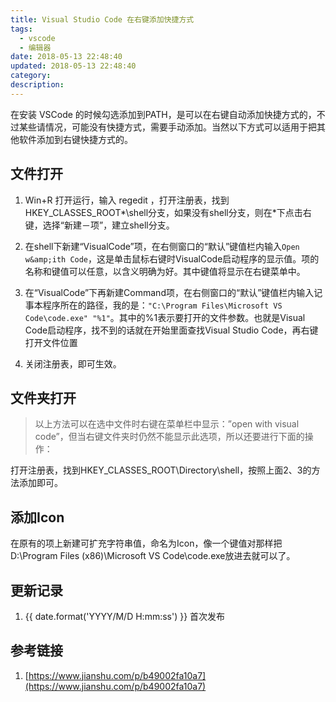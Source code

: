 ```yaml
---
title: Visual Studio Code 在右键添加快捷方式
tags:
  - vscode
  - 编辑器
date: 2018-05-13 22:48:40
updated: 2018-05-13 22:48:40
category:
description:
---
```


在安装 VSCode 的时候勾选添加到PATH，是可以在右键自动添加快捷方式的，不过某些请情况，可能没有快捷方式，需要手动添加。当然以下方式可以适用于把其他软件添加到右键快捷方式的。

<!-- more -->

## 文件打开

1.  Win+R 打开运行，输入 regedit ，打开注册表，找到HKEY_CLASSES_ROOT&#42;\shell分支，如果没有shell分支，则在*下点击右键，选择“新建－项”，建立shell分支。</p>

2.  在shell下新建“VisualCode”项，在右侧窗口的“默认”键值栏内输入`Open w&amp;ith Code`，这是单击鼠标右键时VisualCode启动程序的显示值。项的名称和键值可以任意，以含义明确为好。其中键值将显示在右键菜单中。

3.  在“VisualCode”下再新建Command项，在右侧窗口的“默认”键值栏内输入记事本程序所在的路径，我的是：`"C:\Program Files\Microsoft VS Code\code.exe" "%1"`。其中的%1表示要打开的文件参数。也就是Visual Code启动程序，找不到的话就在开始里面查找Visual Studio Code，再右键打开文件位置

4.  关闭注册表，即可生效。

## 文件夹打开

> 以上方法可以在选中文件时右键在菜单栏中显示：&#8221;open with visual code&#8221;，但当右键文件夹时仍然不能显示此选项，所以还要进行下面的操作：

打开注册表，找到HKEY_CLASSES_ROOT\Directory\shell，按照上面2、3的方法添加即可。

## 添加Icon

在原有的项上新建可扩充字符串值，命名为Icon，像一个键值对那样把D:\Program Files (x86)\Microsoft VS Code\code.exe放进去就可以了。

## 更新记录

1. {{ date.format('YYYY/M/D H:mm:ss') }} 首次发布

## 参考链接

1. [https://www.jianshu.com/p/b49002fa10a7](https://www.jianshu.com/p/b49002fa10a7)
